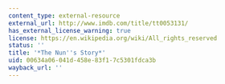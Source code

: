 ```yaml
---
content_type: external-resource
external_url: http://www.imdb.com/title/tt0053131/
has_external_license_warning: true
license: https://en.wikipedia.org/wiki/All_rights_reserved
status: ''
title: '*The Nun''s Story*'
uid: 00634a06-041d-458e-83f1-7c5301fdca3b
wayback_url: ''
---
```

